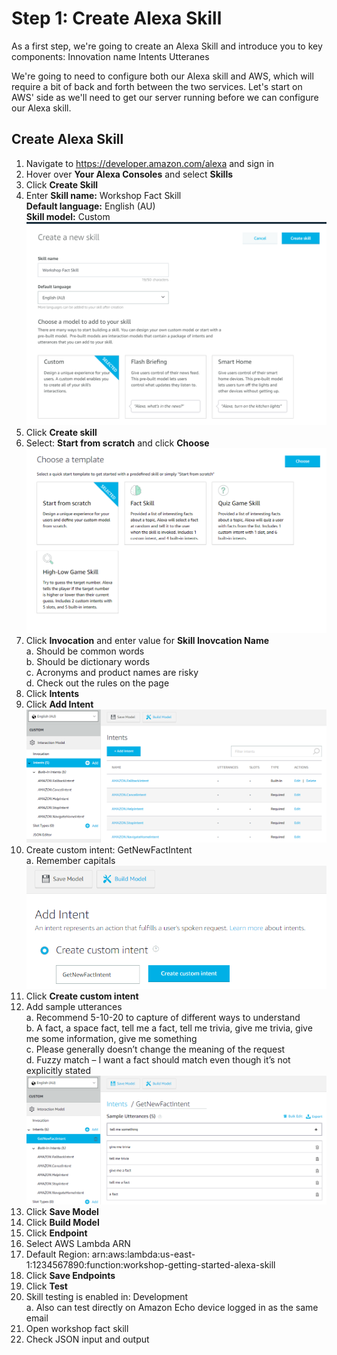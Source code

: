 # Step 1: Create Alexa Skill

As a first step, we're going to create an Alexa Skill and introduce you to key components: 
Innovation name
Intents
Utteranes

We're going to need to configure both our Alexa skill and AWS, which will require a bit of back and forth between the two services. Let's start on AWS' side as we'll need to get our server running before we can configure our Alexa skill.

## Create Alexa Skill
1.	Navigate to https://developer.amazon.com/alexa and sign in
2.	Hover over <b>Your Alexa Consoles</b> and select <b>Skills</b>
3.	Click <b>Create Skill</b>
4.	Enter <b>Skill name:</b> Workshop Fact Skill 
<br />          <b>Default language:</b> English (AU)
<br />         <b>Skill model:</b> Custom
![Create skill 01](https://github.com/h0psing/melb-amazon-alexa-meetup/blob/master/images/Create-skill-01.png)
5.	Click <b>Create skill</b>
6.	Select: <b>Start from scratch</b> and click <b>Choose</b>
![Create skill 02](https://github.com/h0psing/melb-amazon-alexa-meetup/blob/master/images/Create-skill-02.png)
7.	Click <b>Invocation</b> and enter value for <b>Skill Inovcation Name</b>
<br />    a.	Should be common words
<br />    b.	Should be dictionary words
<br />    c.	Acronyms and product names are risky
<br />    d.	Check out the rules on the page
8.	Click <b>Intents</b>
9.	Click <b>Add Intent</b>
![Create skill 01](https://github.com/h0psing/melb-amazon-alexa-meetup/blob/master/images/Add-intent-01.png)
10.	Create custom intent: GetNewFactIntent
<br />  a.	Remember capitals 
![Create skill 01](https://github.com/h0psing/melb-amazon-alexa-meetup/blob/master/images/Add-intent-02.png)
11.	Click <b>Create custom intent</b>
12.	Add sample utterances
<br />  a.	Recommend 5-10-20 to capture of different ways to understand
<br />  b.	A fact, a space fact, tell me a fact, tell me trivia, give me trivia, give me some information, give me something
<br />  c.	Please generally doesn’t change the meaning of the request 
<br />  d.	Fuzzy match – I want a fact should match even though it’s not explicitly stated
![Create skill 01](https://github.com/h0psing/melb-amazon-alexa-meetup/blob/master/images/Add-intent-03.png)
13.	Click <b>Save Model</b>
14.	Click <b>Build Model</b>
15.	Click <b>Endpoint</b>
16.	Select AWS Lambda ARN
17.	Default Region: arn:aws:lambda:us-east-1:1234567890:function:workshop-getting-started-alexa-skill
18.	Click <b>Save Endpoints</b>
19.	Click <b>Test</b>
20.	Skill testing is enabled in: Development
<br />  a.	Also can test directly on Amazon Echo device logged in as the same email
21.	Open workshop fact skill
22.	Check JSON input and output



